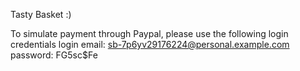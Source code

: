 Tasty Basket :)

To simulate payment through Paypal, please use the following login credentials
login email: sb-7p6yv29176224@personal.example.com
password: FG5sc$Fe
